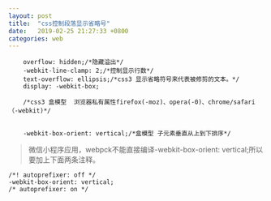 ```yaml
---
layout: post
title:  "css控制段落显示省略号"
date:   2019-02-25 21:27:33 +0800
categories: web
---
```








```
    overflow: hidden;/*隐藏溢出*/
    -webkit-line-clamp: 2;/*控制显示行数*/
    text-overflow: ellipsis;/*css3 显示省略符号来代表被修剪的文本。*/
    display: -webkit-box;
    
    /*css3 盒模型  浏览器私有属性firefox(-moz)、opera(-0)、chrome/safari（-webkit)*/
    
    
    -webkit-box-orient: vertical;/*盒模型 子元素垂直从上到下排序*/
```


> 微信小程序应用，webpck不能直接编译-webkit-box-orient: vertical;所以要加上下面两条注释。


```
/*! autoprefixer: off */
-webkit-box-orient: vertical;
/* autoprefixer: on */
```
